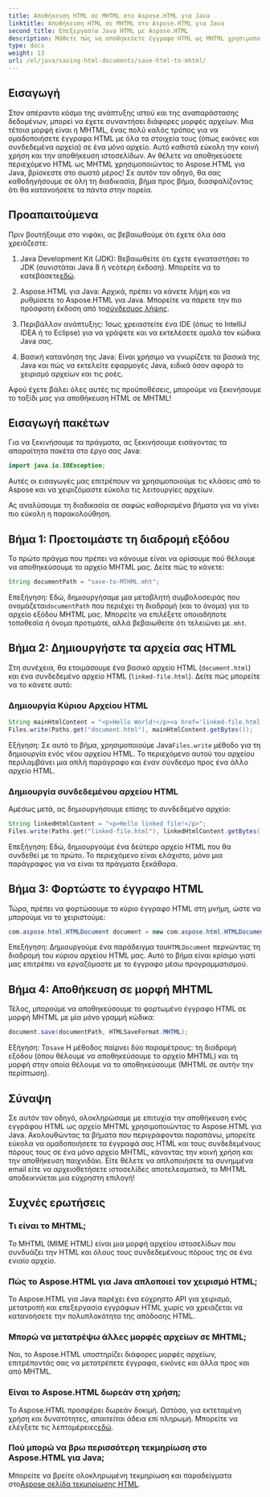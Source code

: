 ```yaml
---
title: Αποθήκευση HTML σε MHTML στο Aspose.HTML για Java
linktitle: Αποθήκευση HTML σε MHTML στο Aspose.HTML για Java
second_title: Επεξεργασία Java HTML με Aspose.HTML
description: Μάθετε πώς να αποθηκεύετε έγγραφα HTML ως MHTML χρησιμοποιώντας το Aspose.HTML για Java με αυτόν τον οδηγό βήμα προς βήμα, που συνοδεύεται από παραδείγματα κώδικα και πρακτικές συμβουλές.
type: docs
weight: 13
url: /el/java/saving-html-documents/save-html-to-mhtml/
---
```

## Εισαγωγή
Στον απέραντο κόσμο της ανάπτυξης ιστού και της αναπαράστασης δεδομένων, μπορεί να έχετε συναντήσει διάφορες μορφές αρχείων. Μια τέτοια μορφή είναι η MHTML, ένας πολύ καλός τρόπος για να ομαδοποιήσετε έγγραφα HTML με όλα τα στοιχεία τους (όπως εικόνες και συνδεδεμένα αρχεία) σε ένα μόνο αρχείο. Αυτό καθιστά εύκολη την κοινή χρήση και την αποθήκευση ιστοσελίδων. Αν θέλετε να αποθηκεύσετε περιεχόμενο HTML ως MHTML χρησιμοποιώντας το Aspose.HTML για Java, βρίσκεστε στο σωστό μέρος! Σε αυτόν τον οδηγό, θα σας καθοδηγήσουμε σε όλη τη διαδικασία, βήμα προς βήμα, διασφαλίζοντας ότι θα κατανοήσετε τα πάντα στην πορεία.

## Προαπαιτούμενα

Πριν βουτήξουμε στο νιφάκι, ας βεβαιωθούμε ότι έχετε όλα όσα χρειάζεστε:

1. Java Development Kit (JDK): Βεβαιωθείτε ότι έχετε εγκαταστήσει το JDK (συνιστάται Java 8 ή νεότερη έκδοση). Μπορείτε να το κατεβάσετε[εδώ](https://www.oracle.com/java/technologies/javase/javase-jdk8-downloads.html).
  
2.  Aspose.HTML για Java: Αρχικά, πρέπει να κάνετε λήψη και να ρυθμίσετε το Aspose.HTML για Java. Μπορείτε να πάρετε την πιο πρόσφατη έκδοση από το[σύνδεσμος λήψης](https://releases.aspose.com/html/java/).

3. Περιβάλλον ανάπτυξης: Ίσως χρειαστείτε ένα IDE (όπως το IntelliJ IDEA ή το Eclipse) για να γράψετε και να εκτελέσετε ομαλά τον κώδικα Java σας.

4. Βασική κατανόηση της Java: Είναι χρήσιμο να γνωρίζετε τα βασικά της Java και πώς να εκτελείτε εφαρμογές Java, ειδικά όσον αφορά το χειρισμό αρχείων και τις ροές.

Αφού έχετε βάλει όλες αυτές τις προϋποθέσεις, μπορούμε να ξεκινήσουμε το ταξίδι μας για αποθήκευση HTML σε MHTML!

## Εισαγωγή πακέτων

Για να ξεκινήσουμε τα πράγματα, ας ξεκινήσουμε εισάγοντας τα απαραίτητα πακέτα στο έργο σας Java:

```java
import java.io.IOException;
```

Αυτές οι εισαγωγές μας επιτρέπουν να χρησιμοποιούμε τις κλάσεις από το Aspose και να χειριζόμαστε εύκολα τις λειτουργίες αρχείων. 

Ας αναλύσουμε τη διαδικασία σε σαφώς καθορισμένα βήματα για να γίνει πιο εύκολη η παρακολούθηση.

## Βήμα 1: Προετοιμάστε τη διαδρομή εξόδου

Το πρώτο πράγμα που πρέπει να κάνουμε είναι να ορίσουμε πού θέλουμε να αποθηκεύσουμε το αρχείο MHTML μας. Δείτε πώς το κάνετε:

```java
String documentPath = "save-to-MTHML.mht";
```

 Επεξήγηση: Εδώ, δημιουργήσαμε μια μεταβλητή συμβολοσειράς που ονομάζεται`documentPath` που περιέχει τη διαδρομή (και το όνομα) για το αρχείο εξόδου MHTML μας. Μπορείτε να επιλέξετε οποιαδήποτε τοποθεσία ή όνομα προτιμάτε, αλλά βεβαιωθείτε ότι τελειώνει με`.mht`.

## Βήμα 2: Δημιουργήστε τα αρχεία σας HTML

Στη συνέχεια, θα ετοιμάσουμε ένα βασικό αρχείο HTML (`document.html`) και ένα συνδεδεμένο αρχείο HTML (`linked-file.html`). Δείτε πώς μπορείτε να το κάνετε αυτό:

### Δημιουργία Κύριου Αρχείου HTML

```java
String mainHtmlContent = "<p>Hello World!</p><a href='linked-file.html'>linked file</a>";
Files.write(Paths.get("document.html"), mainHtmlContent.getBytes());
```

 Εξήγηση: Σε αυτό το βήμα, χρησιμοποιούμε Java`Files.write` μέθοδο για τη δημιουργία ενός νέου αρχείου HTML. Το περιεχόμενο αυτού του αρχείου περιλαμβάνει μια απλή παράγραφο και έναν σύνδεσμο προς ένα άλλο αρχείο HTML.

### Δημιουργία συνδεδεμένου αρχείου HTML 

Αμέσως μετά, ας δημιουργήσουμε επίσης το συνδεδεμένο αρχείο:

```java
String linkedHtmlContent = "<p>Hello linked file!</p>";
Files.write(Paths.get("linked-file.html"), linkedHtmlContent.getBytes());
```

Επεξήγηση: Εδώ, δημιουργούμε ένα δεύτερο αρχείο HTML που θα συνδεθεί με το πρώτο. Το περιεχόμενο είναι ελάχιστο, μόνο μια παράγραφος για να είναι τα πράγματα ξεκάθαρα.

## Βήμα 3: Φορτώστε το έγγραφο HTML

Τώρα, πρέπει να φορτώσουμε το κύριο έγγραφο HTML στη μνήμη, ώστε να μπορούμε να το χειριστούμε:

```java
com.aspose.html.HTMLDocument document = new com.aspose.html.HTMLDocument("document.html");
```

 Επεξήγηση: Δημιουργούμε ένα παράδειγμα του`HTMLDocument` περνώντας τη διαδρομή του κύριου αρχείου HTML μας. Αυτό το βήμα είναι κρίσιμο γιατί μας επιτρέπει να εργαζόμαστε με το έγγραφο μέσω προγραμματισμού.

## Βήμα 4: Αποθήκευση σε μορφή MHTML

Τέλος, μπορούμε να αποθηκεύσουμε το φορτωμένο έγγραφο HTML σε μορφή MHTML με μία μόνο γραμμή κώδικα:

```java
document.save(documentPath, HTMLSaveFormat.MHTML);
```

 Εξήγηση: Το`save` Η μέθοδος παίρνει δύο παραμέτρους: τη διαδρομή εξόδου (όπου θέλουμε να αποθηκεύσουμε το αρχείο MHTML) και τη μορφή στην οποία θέλουμε να το αποθηκεύσουμε (ΜHTML σε αυτήν την περίπτωση). 

## Σύναψη
Σε αυτόν τον οδηγό, ολοκληρώσαμε με επιτυχία την αποθήκευση ενός εγγράφου HTML ως αρχείο MHTML χρησιμοποιώντας το Aspose.HTML για Java. Ακολουθώντας τα βήματα που περιγράφονται παραπάνω, μπορείτε εύκολα να ομαδοποιήσετε τα έγγραφά σας HTML και τους συνδεδεμένους πόρους τους σε ένα μόνο αρχείο MHTML, κάνοντας την κοινή χρήση και την αποθήκευση παιχνιδάκι. Είτε θέλετε να απλοποιήσετε τα συνημμένα email είτε να αρχειοθετήσετε ιστοσελίδες αποτελεσματικά, το MHTML αποδεικνύεται μια εύχρηστη επιλογή!

## Συχνές ερωτήσεις

### Τι είναι το MHTML;
Το MHTML (MIME HTML) είναι μια μορφή αρχείου ιστοσελίδων που συνδυάζει την HTML και όλους τους συνδεδεμένους πόρους της σε ένα ενιαίο αρχείο.

### Πώς το Aspose.HTML για Java απλοποιεί τον χειρισμό HTML;
Το Aspose.HTML για Java παρέχει ένα εύχρηστο API για χειρισμό, μετατροπή και επεξεργασία εγγράφων HTML χωρίς να χρειάζεται να κατανοήσετε την πολυπλοκότητα της απόδοσης HTML.

### Μπορώ να μετατρέψω άλλες μορφές αρχείων σε MHTML;
Ναι, το Aspose.HTML υποστηρίζει διάφορες μορφές αρχείων, επιτρέποντάς σας να μετατρέπετε έγγραφα, εικόνες και άλλα προς και από MHTML.

### Είναι το Aspose.HTML δωρεάν στη χρήση;
 Το Aspose.HTML προσφέρει δωρεάν δοκιμή. Ωστόσο, για εκτεταμένη χρήση και δυνατότητες, απαιτείται άδεια επί πληρωμή. Μπορείτε να ελέγξετε τις λεπτομέρειες[εδώ](https://purchase.aspose.com/buy).

### Πού μπορώ να βρω περισσότερη τεκμηρίωση στο Aspose.HTML για Java;
 Μπορείτε να βρείτε ολοκληρωμένη τεκμηρίωση και παραδείγματα στο[Aspose σελίδα τεκμηρίωσης HTML](https://reference.aspose.com/html/java/).